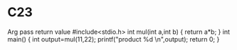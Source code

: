 # C23
Arg pass return value 
#include<stdio.h>
int mul(int a,int b)
{
    return a*b;
}
int main()
{
   int output=mul(11,22);
   printf("product %d \n",output);
    return 0;
}
